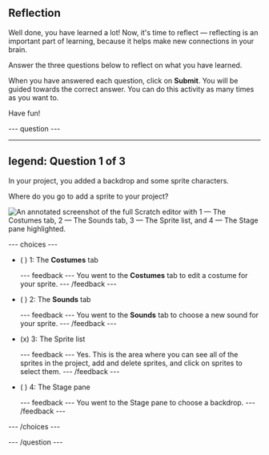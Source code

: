 ## Reflection

Well done, you have learned a lot! Now, it's time to reflect — reflecting is an important part of learning, because it helps make new connections in your brain.

Answer the three questions below to reflect on what you have learned.

When you have answered each question, click on **Submit**. You will be guided towards the correct answer. You can do this activity as many times as you want to.

Have fun!

--- question ---

---
legend: Question 1 of 3
---

In your project, you added a backdrop and some sprite characters.

Where do you go to add a sprite to your project?

![An annotated screenshot of the full Scratch editor with 1 — The Costumes tab, 2 — The Sounds tab, 3 — The Sprite list, and 4 — The Stage pane highlighted.](images/question1.png)

--- choices ---

- ( ) 1: The **Costumes** tab

  --- feedback --- You went to the **Costumes** tab to edit a costume for your sprite. --- /feedback ---

- ( ) 2: The **Sounds** tab

  --- feedback --- You went to the **Sounds** tab to choose a new sound for your sprite. --- /feedback ---

- (x) 3: The Sprite list

  --- feedback --- Yes. This is the area where you can see all of the sprites in the project, add and delete sprites, and click on sprites to select them. --- /feedback ---

- ( ) 4: The Stage pane

  --- feedback --- You went to the Stage pane to choose a backdrop. --- /feedback ---

--- /choices ---

--- /question ---
